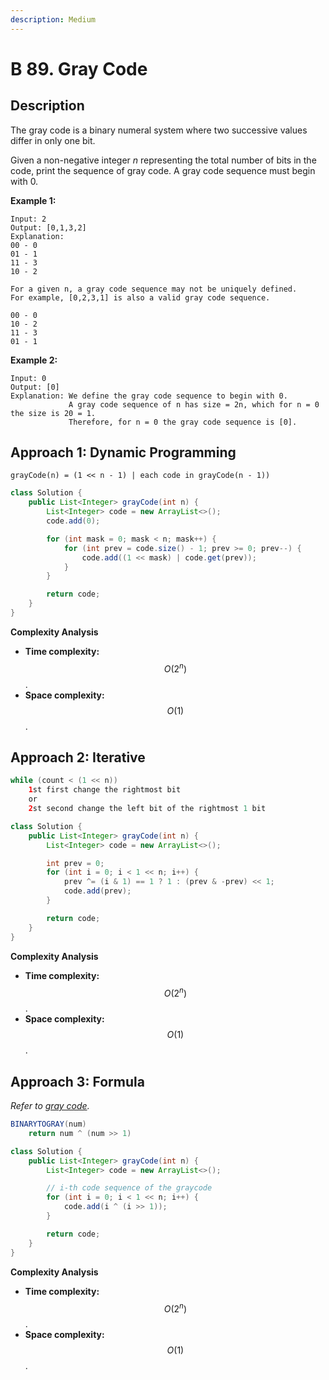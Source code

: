 ```yaml
---
description: Medium
---
```


# B 89. Gray Code

## Description

The gray code is a binary numeral system where two successive values differ in only one bit.

Given a non-negative integer _n_ representing the total number of bits in the code, print the sequence of gray code. A gray code sequence must begin with 0.

**Example 1:**

```text
Input: 2
Output: [0,1,3,2]
Explanation:
00 - 0
01 - 1
11 - 3
10 - 2

For a given n, a gray code sequence may not be uniquely defined.
For example, [0,2,3,1] is also a valid gray code sequence.

00 - 0
10 - 2
11 - 3
01 - 1
```

**Example 2:**

```text
Input: 0
Output: [0]
Explanation: We define the gray code sequence to begin with 0.
             A gray code sequence of n has size = 2n, which for n = 0 the size is 20 = 1.
             Therefore, for n = 0 the gray code sequence is [0].
```

## Approach 1: Dynamic Programming

`grayCode(n) = (1 << n - 1) | each code in grayCode(n - 1))`

```java
class Solution {
    public List<Integer> grayCode(int n) {
        List<Integer> code = new ArrayList<>();
        code.add(0);

        for (int mask = 0; mask < n; mask++) {
            for (int prev = code.size() - 1; prev >= 0; prev--) {
                code.add((1 << mask) | code.get(prev));
            }
        }

        return code;
    }
}
```

**Complexity Analysis**

* **Time complexity:** $$O(2^n)$$.
* **Space complexity:** $$O(1)$$.

## Approach 2: Iterative

```java
while (count < (1 << n))
    1st first change the rightmost bit
    or
    2st second change the left bit of the rightmost 1 bit
```

```java
class Solution {
    public List<Integer> grayCode(int n) {
        List<Integer> code = new ArrayList<>();

        int prev = 0;
        for (int i = 0; i < 1 << n; i++) {
            prev ^= (i & 1) == 1 ? 1 : (prev & -prev) << 1;
            code.add(prev);
        }

        return code;
    }
}
```

**Complexity Analysis**

* **Time complexity:** $$O(2^n)$$.
* **Space complexity:** $$O(1)$$.

## Approach 3: Formula

_Refer to_ [_gray code_](https://en.wikipedia.org/wiki/Gray_code)_._

```java
BINARYTOGRAY(num)
    return num ^ (num >> 1)
```

```java
class Solution {
    public List<Integer> grayCode(int n) {
        List<Integer> code = new ArrayList<>();

        // i-th code sequence of the graycode
        for (int i = 0; i < 1 << n; i++) {
            code.add(i ^ (i >> 1));
        }

        return code;
    }
}
```

**Complexity Analysis**

* **Time complexity:** $$O(2^n)$$.
* **Space complexity:** $$O(1)$$.

